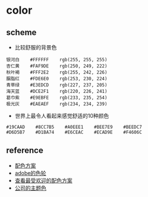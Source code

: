 # color 
## scheme 
* 比较舒服的背景色
```
银河白    #FFFFFF    rgb(255, 255, 255)
杏仁黄    #FAF9DE    rgb(250, 249, 222)
秋叶褐    #FFF2E2    rgb(255, 242, 226)
胭脂红    #FDE6E0    rgb(253, 230, 224)
青草绿    #E3EDCD    rgb(227, 237, 205)
海天蓝    #DCE2F1    rgb(220, 226, 241)
葛巾紫    #E9EBFE    rgb(233, 235, 254)
极光灰    #EAEAEF    rgb(234, 234, 239)
```
* 世界上最令人看起来感觉舒适的10种颜色
```
#19CAAD    #8CC7B5    #A0EEE1    #BEE7E9    #BEEDC7
#D6D5B7    #D1BA74    #E6CEAC    #ECAD9E    #F4606C
```



## reference
* [配色方案](https://colorbrewer2.org/)
* [adobe的色轮](https://color.adobe.com/zh/create/color-wheel)
* [查看最受欢迎的配色方案](https://color.adobe.com/zh/explore)
* [公司的主题色](https://www.materialui.co/socialcolors)